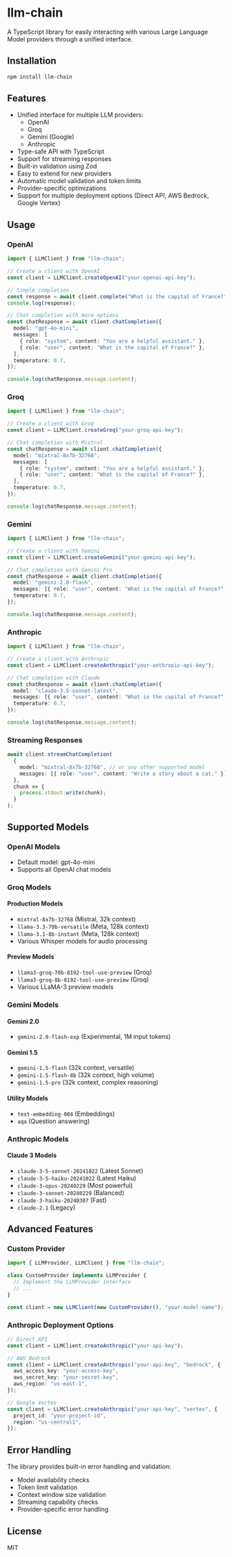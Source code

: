 # llm-chain

A TypeScript library for easily interacting with various Large Language Model providers through a unified interface.

## Installation

```bash
npm install llm-chain
```

## Features

- Unified interface for multiple LLM providers:
  - OpenAI
  - Groq
  - Gemini (Google)
  - Anthropic
- Type-safe API with TypeScript
- Support for streaming responses
- Built-in validation using Zod
- Easy to extend for new providers
- Automatic model validation and token limits
- Provider-specific optimizations
- Support for multiple deployment options (Direct API, AWS Bedrock, Google Vertex)

## Usage

### OpenAI

```typescript
import { LLMClient } from "llm-chain";

// Create a client with OpenAI
const client = LLMClient.createOpenAI("your-openai-api-key");

// Simple completion
const response = await client.complete("What is the capital of France?");
console.log(response);

// Chat completion with more options
const chatResponse = await client.chatCompletion({
  model: "gpt-4o-mini",
  messages: [
    { role: "system", content: "You are a helpful assistant." },
    { role: "user", content: "What is the capital of France?" },
  ],
  temperature: 0.7,
});

console.log(chatResponse.message.content);
```

### Groq

```typescript
import { LLMClient } from "llm-chain";

// Create a client with Groq
const client = LLMClient.createGroq("your-groq-api-key");

// Chat completion with Mixtral
const chatResponse = await client.chatCompletion({
  model: "mixtral-8x7b-32768",
  messages: [
    { role: "system", content: "You are a helpful assistant." },
    { role: "user", content: "What is the capital of France?" },
  ],
  temperature: 0.7,
});

console.log(chatResponse.message.content);
```

### Gemini

```typescript
import { LLMClient } from "llm-chain";

// Create a client with Gemini
const client = LLMClient.createGemini("your-gemini-api-key");

// Chat completion with Gemini Pro
const chatResponse = await client.chatCompletion({
  model: "gemini-2.0-flash",
  messages: [{ role: "user", content: "What is the capital of France?" }],
  temperature: 0.7,
});

console.log(chatResponse.message.content);
```

### Anthropic

```typescript
import { LLMClient } from "llm-chain";

// Create a client with Anthropic
const client = LLMClient.createAnthropic("your-anthropic-api-key");

// Chat completion with Claude
const chatResponse = await client.chatCompletion({
  model: "claude-3.5-sonnet-latest",
  messages: [{ role: "user", content: "What is the capital of France?" }],
  temperature: 0.7,
});

console.log(chatResponse.message.content);
```

### Streaming Responses

```typescript
await client.streamChatCompletion(
  {
    model: "mixtral-8x7b-32768", // or any other supported model
    messages: [{ role: "user", content: "Write a story about a cat." }],
  },
  chunk => {
    process.stdout.write(chunk);
  }
);
```

## Supported Models

### OpenAI Models

- Default model: gpt-4o-mini
- Supports all OpenAI chat models

### Groq Models

#### Production Models

- `mixtral-8x7b-32768` (Mistral, 32k context)
- `llama-3.3-70b-versatile` (Meta, 128k context)
- `llama-3.1-8b-instant` (Meta, 128k context)
- Various Whisper models for audio processing

#### Preview Models

- `llama3-groq-70b-8192-tool-use-preview` (Groq)
- `llama3-groq-8b-8192-tool-use-preview` (Groq)
- Various LLaMA-3 preview models

### Gemini Models

#### Gemini 2.0

- `gemini-2.0-flash-exp` (Experimental, 1M input tokens)

#### Gemini 1.5

- `gemini-1.5-flash` (32k context, versatile)
- `gemini-1.5-flash-8b` (32k context, high volume)
- `gemini-1.5-pro` (32k context, complex reasoning)

#### Utility Models

- `text-embedding-004` (Embeddings)
- `aqa` (Question answering)

### Anthropic Models

#### Claude 3 Models

- `claude-3-5-sonnet-20241022` (Latest Sonnet)
- `claude-3-5-haiku-20241022` (Latest Haiku)
- `claude-3-opus-20240229` (Most powerful)
- `claude-3-sonnet-20240229` (Balanced)
- `claude-3-haiku-20240307` (Fast)
- `claude-2.1` (Legacy)

## Advanced Features

### Custom Provider

```typescript
import { LLMProvider, LLMClient } from "llm-chain";

class CustomProvider implements LLMProvider {
  // Implement the LLMProvider interface
  // ...
}

const client = new LLMClient(new CustomProvider(), "your-model-name");
```

### Anthropic Deployment Options

```typescript
// Direct API
const client = LLMClient.createAnthropic("your-api-key");

// AWS Bedrock
const client = LLMClient.createAnthropic("your-api-key", "bedrock", {
  aws_access_key: "your-access-key",
  aws_secret_key: "your-secret-key",
  aws_region: "us-east-1",
});

// Google Vertex
const client = LLMClient.createAnthropic("your-api-key", "vertex", {
  project_id: "your-project-id",
  region: "us-central1",
});
```

## Error Handling

The library provides built-in error handling and validation:

- Model availability checks
- Token limit validation
- Context window size validation
- Streaming capability checks
- Provider-specific error handling

## License

MIT

